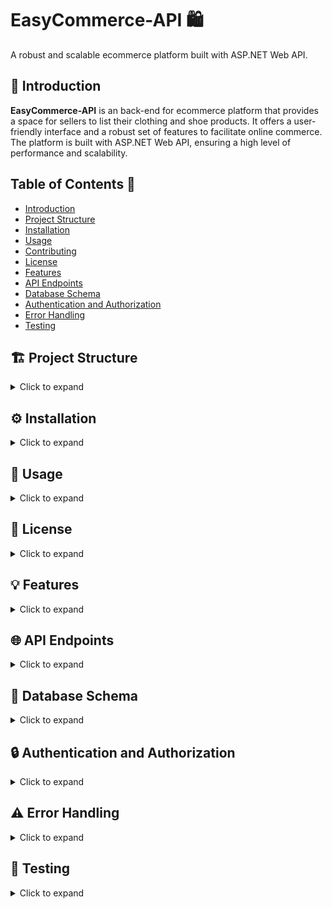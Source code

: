 # EasyCommerce-API 🛍️
A robust and scalable ecommerce platform built with ASP.NET Web API.

## 📖 Introduction

**EasyCommerce-API** is an back-end for ecommerce platform that provides a space for sellers to list their clothing and shoe products. It offers a user-friendly interface and a robust set of features to facilitate online commerce. The platform is built with ASP.NET Web API, ensuring a high level of performance and scalability.

## Table of Contents 📑
- [Introduction](#-introduction)
- [Project Structure](#-project-structure)
- [Installation](#-installation)
- [Usage](#-usage)
- [Contributing](#-contributing)
- [License](#-license)
- [Features](#-features)
- [API Endpoints](#-api-endpoints)
- [Database Schema](#-database-schema)
- [Authentication and Authorization](#-authentication-and-authorization)
- [Error Handling](#-error-handling)
- [Testing](#-testing)


## 🏗️ Project Structure
<details>
<summary>Click to expand</summary>

The project has the following structure:

- **Root Directory**
    - **Dependencies**: Contains third-party libraries and NuGet packages used by the project.
    - **Properties**: Stores configuration files for the project.
    - **Config**: Holds additional configuration files specific to the application's logic.
    - **Controllers**: Contains the C# classes responsible for handling API requests and responses.
    - **Data**: Houses the data access layer of the application.
    - **Hubs**: Contains SignalR hubs if the application uses real-time communication features.
    - **Middleware**: Holds custom middleware components that intercept and process HTTP requests before they reach the controllers.
    - **Models**: Stores the C# classes representing the data models used by the application.
    - **RequestHelpers**: Contains helper classes for processing and validating API request data.
    - **Services**: Holds the application's core business logic, implemented as reusable services.
    - **.env.dev**: Stores environment variables specific to the development environment.
    - **appsettings.json**: Contains the main application configuration settings.
    - **appsettings.Development.json**: Overrides or augments appsettings.json with development-specific settings.
    - **Dockerfile**: Specifies the instructions for building a Docker image for the application.
    - **Program.cs**: The main entry point of the application.

- **Subdirectory (C# Lib)**
    - **Dependencies**: Holds external libraries for this sub-project.
    - **Env.cs**: Defines environment variables specific to this sub-project.

</details>

## ⚙️ Installation
<details>
<summary>Click to expand</summary>

To install and run the project, you have two options:
1. **Using Docker Compose**
```bash
docker-compose up --build
```
This will build the Docker images and start the services, including the PostgreSQL container.

2. **Locally without Docker**
Before building the project, you might want to run
```bash
dotnet restore
dotnet run
```
Change the `DB_CONNECTION_STRING` in the `appsettings.Development.json` file to point to your local PostgreSQL database.

</details>

## 🚀 Usage
<details>
<summary>Click to expand</summary>

To use the EasyCommerce-API, follow these steps:

1. **Start the Application**: If you're using Docker, run `docker-compose up --build` in the terminal from the root directory of the project. If you're running the project locally, use `dotnet run` from the terminal or start the project from your IDE.

2. **Access the API**: The API will be accessible at `http://localhost:5000`. You can use tools like Postman or curl to send HTTP requests to the API.

3. **API Endpoints**: Refer to the [API Endpoints](#-api-endpoints) section for details on the available endpoints and their functionality.

4. **Authentication**: Some endpoints may require authentication. Refer to the [Authentication and Authorization](#-authentication-and-authorization) section for details on how to authenticate.

Remember to replace the `DB_CONNECTION_STRING` in the `appsettings.Development.json` file with your local PostgreSQL database connection string if you're running the project locally.

</details>

## 📄 License
<details>
<summary>Click to expand</summary>

Information about the project's license.

</details>

## 💡 Features
<details>
<summary>Click to expand</summary>

The EasyCommerce-API provides a wide range of features to facilitate online commerce. Here are the main features:

- 🚀 **User Management**: Admins can manage users, including banning/unbanning users, handling user upgrade requests, and changing user roles.

- 🔒 **Authentication**: Users can register, login, change their email or password, and refresh their tokens. The API also provides a way to validate tokens.

- 🏷️ **Category Management**: Users can create, read, update, and delete product categories.

- 🎨 **Collection and Billboard Management**: Users can manage collections and their associated billboards.

- 🛒 **Cart and Order Management**: Customers can manage their shopping cart, confirm their cart to place an order, and view their orders.

- ⭐ **Product Reviews**: Customers can review products.

- 🧾 **Seller Management**: Sellers can view their orders.

- 🏪 **Store Management**: Sellers can manage their stores.

- 📦 **Product Management**: Users can create, read, update, and delete products.

- 📊 **Product Stock Management**: Each product, specific to color and size, has a separate quantity. This allows for detailed stock management and availability tracking.

- 🖼️ **Image Management**: Each product color can have its own set of images. This allows customers to see the product in different colors and from various angles, enhancing the shopping experience.

</details>

## 🌐 API Endpoints
<details>
<summary>Click to expand</summary>

Here is a brief description of each API endpoint:
- `/api/admin/users`: GET request to retrieve all users.
- `/api/admin/users/banned`: GET request to retrieve all banned users.
- `/api/admin/users/upgrade-requests`: GET request to retrieve all user upgrade requests.
- `/api/admin/users/upgrade-requests/{id}`: GET request to retrieve a specific user upgrade request. POST request to approve a user upgrade request.
- `/api/admin/users/{id}`: GET request to retrieve a specific user. PUT request to update a specific user. DELETE request to delete a specific user.
- `/api/admin/users/{id}/ban`: POST request to ban a specific user.
- `/api/admin/users/{id}/role`: PUT request to change the role of a specific user.
- `/api/admin/users/{id}/unban`: POST request to unban a specific user.
- `/api/auth/change-email`: POST request to change the email of the authenticated user.
- `/api/auth/change-password`: POST request to change the password of the authenticated user.
- `/api/auth/login`: POST request to login a user.
- `/api/auth/me`: GET request to retrieve the authenticated user.
- `/api/auth/refresh-token`: POST request to refresh the authentication token.
- `/api/auth/register`: POST request to register a new user.
- `/api/auth/validate-token`: POST request to validate an authentication token.
- `/api/categories`: GET request to retrieve all categories. POST request to create a new category.
- `/api/categories/{id}`: GET request to retrieve a specific category. PUT request to update a specific category. DELETE request to delete a specific category.
- `/api/collections`: GET request to retrieve all collections. POST request to create a new collection.
- `/api/collections/{collectionId}/billboards`: GET request to retrieve all billboards of a specific collection. POST request to create a new billboard in a specific collection.
- `/api/collections/{collectionId}/billboards/{billboardId}`: GET request to retrieve a specific billboard of a specific collection. PUT request to update a specific billboard of a specific collection. DELETE request to delete a specific billboard of a specific collection.
- `/api/collections/{id}`: GET request to retrieve a specific collection. PUT request to update a specific collection. DELETE request to delete a specific collection.
- `/api/customer/cart`: GET request to retrieve the cart of the authenticated customer. POST request to add a product to the cart of the authenticated customer. PUT request to update the cart of the authenticated customer.
- `/api/customer/cart/confirm`: POST request to confirm the cart of the authenticated customer and place an order.
- `/api/customer/cart/{cartProductId}`: GET request to retrieve a specific product in the cart of the authenticated customer. DELETE request to remove a specific product from the cart of the authenticated customer.
- `/api/customer/orders`: GET request to retrieve all orders of the authenticated customer.
- `/api/customer/reviews`: POST request to create a new review by the authenticated customer.
- `/api/customer/upgrade`: POST request to request an upgrade for the authenticated customer.
- `/api/products`: GET request to retrieve all products. POST request to create a new product.
- `/api/products/{id}`: GET request to retrieve a specific product. PUT request to update a specific product. DELETE request to delete a specific product.
- `/api/products/{productId}/reviews`: GET request to retrieve all reviews of a specific product.
- `/api/products/{productId}/reviews/{reviewId}`: DELETE request to delete a specific review of a specific product.
- `/api/seller`: GET request to retrieve the authenticated seller.
- `/api/seller/orders`: GET request to retrieve all orders of the authenticated seller.
- `/api/seller/orders/{orderId}`: GET request to retrieve a specific order of the authenticated seller.
- `/api/stores`: GET request to retrieve all stores. POST request to create a new store.
- `/api/stores/my`: GET request to retrieve the store of the authenticated seller.
- `/api/stores/{id}`: GET request to retrieve a specific store. PUT request to update a specific store. DELETE request to delete a specific store.

Detailed controllers documentation can be found [here](docs/controllers.md)
</details>

## 💾 Database Schema
<details>
<summary>Click to expand</summary>

You can find the database schema for the project as svg file at the following path: `docs/images/DBStructure.svg`

Preview:
![Database Schema](docs/images/DBStructure.svg)

</details>

## 🔒 Authentication and Authorization
<details>
<summary>Click to expand</summary>

Description of how authentication and authorization is handled in the project.

</details>

## ⚠️ Error Handling
<details>
<summary>Click to expand</summary>

Description of how errors are handled in the project.

</details>

## 🧪 Testing
<details>
<summary>Click to expand</summary>

Description of how testing is done in the project.

</details>